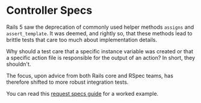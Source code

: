 # Controller Specs

Rails 5 saw the deprecation of commonly used helper methods `assigns` and
`assert_template`. It was deemed, and rightly so, that these methods lead to
brittle tests that care too much about implementation details.

Why should a test care that a specific instance variable was created or that a
specific action file is responsible for the output of an action? In short, they
shouldn't.

The focus, upon advice from both Rails core and RSpec teams, has therefore
shifted to more robust integration tests.

You can read this [request specs guide](requests.mb) for a worked example.

